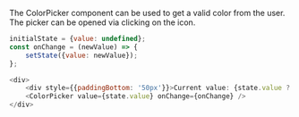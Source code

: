 The ColorPicker component can be used to get a valid color from the user.
The picker can be opened via clicking on the icon.

```javascript
initialState = {value: undefined};
const onChange = (newValue) => {
    setState({value: newValue});
};

<div>
    <div style={{paddingBottom: '50px'}}>Current value: {state.value ? state.value : 'null'}</div>
    <ColorPicker value={state.value} onChange={onChange} />
</div>
```